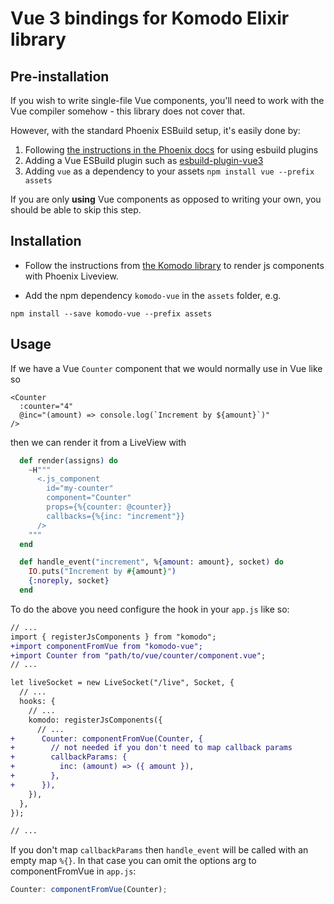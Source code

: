 # Vue 3 bindings for Komodo Elixir library

## Pre-installation

If you wish to write single-file Vue components, you'll need to work with the Vue compiler somehow - this library does not cover that.

However, with the standard Phoenix ESBuild setup, it's easily done by:

1. Following [the instructions in the Phoenix docs](https://hexdocs.pm/phoenix/asset_management.html#esbuild-plugins) for using esbuild plugins
2. Adding a Vue ESBuild plugin such as [esbuild-plugin-vue3](https://www.npmjs.com/package/esbuild-plugin-vue3)
3. Adding `vue` as a dependency to your assets `npm install vue --prefix assets`

If you are only **using** Vue components as opposed to writing your own, you should be able to skip this step.

## Installation

- Follow the instructions from [the Komodo library](https://github.com/hungry-egg/komodo) to render js components with Phoenix Liveview.

- Add the npm dependency `komodo-vue` in the `assets` folder, e.g.

```
npm install --save komodo-vue --prefix assets
```

## Usage

If we have a Vue `Counter` component that we would normally use in Vue like so

```vue
<Counter
  :counter="4"
  @inc="(amount) => console.log(`Increment by ${amount}`)"
/>
```

then we can render it from a LiveView with

```elixir
  def render(assigns) do
    ~H"""
      <.js_component
        id="my-counter"
        component="Counter"
        props={%{counter: @counter}}
        callbacks={%{inc: "increment"}}
      />
    """
  end

  def handle_event("increment", %{amount: amount}, socket) do
    IO.puts("Increment by #{amount}")
    {:noreply, socket}
  end
```

To do the above you need configure the hook in your `app.js` like so:

```diff
// ...
import { registerJsComponents } from "komodo";
+import componentFromVue from "komodo-vue";
+import Counter from "path/to/vue/counter/component.vue";
// ...

let liveSocket = new LiveSocket("/live", Socket, {
  // ...
  hooks: {
    // ...
    komodo: registerJsComponents({
      // ...
+      Counter: componentFromVue(Counter, {
+        // not needed if you don't need to map callback params
+        callbackParams: {
+          inc: (amount) => ({ amount }),
+        },
+      }),
    }),
  },
});

// ...
```

If you don't map `callbackParams` then `handle_event` will be called with an empty map `%{}`.
In that case you can omit the options arg to componentFromVue in `app.js`:

```js
Counter: componentFromVue(Counter);
```
